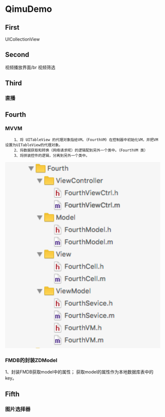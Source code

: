 # QimuDemo


## First
UICollectionView




## Second
视频播放界面/br
视频筛选




## Third
### 直播




## Fourth
### MVVM
```
    1、将 UITableView 的代理对象指给VM。（FourthVM）在控制器中初始化VM，并把VM设置为UITableView的代理对象。
    2、将数据获取和转换（网络请求呢）的逻辑配到另外一个类中。（FourthVM 类）
    3、将拼装控件的逻辑，分离到另外一个类中。
```
![MVVM文件结构](https://github.com/Braindie/BJMOOCDemo/blob/master/%E5%9B%BE%E7%89%87/MVVM.png)

### FMDB的封装ZDModel
1、封装FMDB获取model中的属性；
获取model的属性作为本地数据库表中的key。




## Fifth
### 图片选择器 


